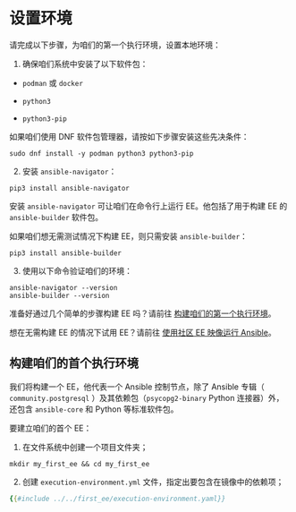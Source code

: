 # 设置环境

请完成以下步骤，为咱们的第一个执行环境，设置本地环境：


1. 确保咱们系统中安装了以下软件包：

- `podman` 或 `docker`

- `python3`

- `python3-pip`

如果咱们使用 DNF 软件包管理器，请按如下步骤安装这些先决条件：


```console
sudo dnf install -y podman python3 python3-pip
```

2. 安装 `ansible-navigator`：

```console
pip3 install ansible-navigator
```

安装 `ansible-navigator` 可让咱们在命令行上运行 EE。他包括了用于构建 EE 的 `ansible-builder` 软件包。

如果咱们想无需测试情况下构建 EE，则只需安装 `ansible-builder`：

```console
pip3 install ansible-builder
```


3. 使用以下命令验证咱们的环境：

```console
ansible-navigator --version
ansible-builder --version
```

准备好通过几个简单的步骤构建 EE 吗？请前往 [构建咱们的第一个执行环境](#构建咱们的首个执行环境)。

想在无需构建 EE 的情况下试用 EE？请前往 [使用社区 EE 映像运行 Ansible](community_ee.md)。


## 构建咱们的首个执行环境

我们将构建一个 EE，他代表一个 Ansible 控制节点，除了 Ansible 专辑（ `community.postgresql` ）及其依赖包（`psycopg2-binary` Python 连接器）外，还包含 `ansible-core` 和 Python 等标准软件包。

要建立咱们的首个 EE：

1. 在文件系统中创建一个项目文件夹；

```console
mkdir my_first_ee && cd my_first_ee
```

2. 创建 `execution-environment.yml` 文件，指定出要包含在镜像中的依赖项；

```yaml
{{#include ../../first_ee/execution-environment.yaml}}
```


